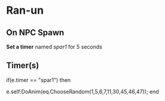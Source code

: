 # Ran-un


## On NPC Spawn

**Set a timer** named *spar1* for 5 seconds


## Timer(s)

if(e.timer == "spar1") then


e.self:DoAnim(eq.ChooseRandom(1,5,6,7,11,30,45,46,47));
end


